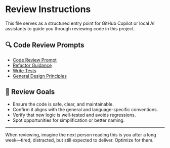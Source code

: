 # Review Instructions

This file serves as a structured entry point for GitHub Copilot or local AI assistants to guide you through reviewing code in this project.

## 🔍 Code Review Prompts

- [Code Review Prompt](../prompts/copilot/code-review.prompt.md)
- [Refactor Guidance](../prompts/copilot/refactor.prompt.md)
- [Write Tests](../prompts/copilot/write-tests.prompt.md)
- [General Design Principles](../prompts/copilot/general-style.prompt.md)

## 🎯 Review Goals

- Ensure the code is safe, clear, and maintainable.
- Confirm it aligns with the general and language-specific conventions.
- Verify that new logic is well-tested and avoids regressions.
- Spot opportunities for simplification or better naming.

---

When reviewing, imagine the next person reading this is you after a long week—tired, distracted, but still expected to deliver. Optimize for them.
